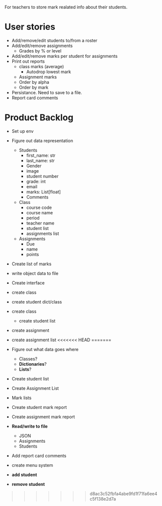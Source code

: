 For teachers to store mark realated info about their students.

# User stories
- Add/remove/edit students to/from a roster
- Add/edit/remove assignments
    - Grades by % or level
- Add/edit/remove marks per student for assignments
- Print out reports
    - class marks (average)
        - Autodrop lowest mark
    - Assignment marks
    - Order by alpha
    - Order by mark
- Persistance. Need to save to a file.
- Report card comments

# Product Backlog
- Set up env
- Figure out data representation
    - Students
        - first_name: str
        - last_name: str
        - Gender
        - image
        - student number
        - grade: int
        - email
        - marks: List[float]
        - Comments
    - Class
        - course code
        - course name
        - period
        - teacher name
        - student list
        - assignments list
    - Assignments
        - Due
        - name
        - points
- Create list of marks
- write object data to file
- Create interface
- create class
- create student dict/class
- create class
    - create student list
- create assignment
- create assignment list
<<<<<<< HEAD
=======


- Figure out what data goes where
  - Classes?
  - **Dictionaries**?
  - **Lists**?
- Create student list
- Create Assignment List
- Mark lists
- Create student mark report
- Create assignment mark report
- **Read/write to file**
  - JSON
  - Assignments
  - Students
- Add report card comments
- create menu system

- **add student**
- **remove student**
>>>>>>> d8ac3c52fbfa4abe9fd1f71fa6ee4c5f138e2d7a

